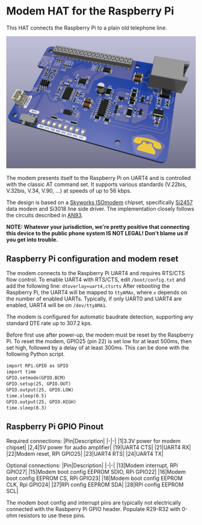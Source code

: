 # Modem HAT for the Raspberry Pi

This HAT connects the Raspberry Pi to a plain old telephone line.

![Render of Modem HAT](images/modem-hat-2022-05-08-render.png)

The modem presents itself to the Raspberry Pi on UART4 and is controlled with the classic AT command set. It supports various standards (V.22bis, V.32bis, V.34, V.90, ...) at speeds of up to 56 kbps.

The design is based on a [Skyworks ISOmodem](https://www.skyworksinc.com/en/Products/Modems-and-DAAs/Data-and-Voice-Modems) chipset, specifically [Si2457](https://www.skyworksinc.com/en/Products/Modems-and-DAAs/Data-and-Voice-Modems/Si2457) data modem and Si3018 line side driver. The implementation
closely follows the circuits described in [AN93](https://www.skyworksinc.com/-/media/SkyWorks/SL/documents/public/application-notes/AN93.pdf).

**NOTE: Whatever your jurisdiction, we're pretty positive that connecting this device to the public phone system IS NOT LEGAL! Don't blame us if you get into trouble.**

## Raspberry Pi configuration and modem reset

The modem connects to the Raspberry Pi UART4 and requires RTS/CTS flow control. To enable UART4 with RTS/CTS, edit `/boot/config.txt` and add the following line:
`dtoverlay=uart4,ctsrts`
After rebooting the Raspberry Pi, the UART4 will be mapped to `ttyAMAx`, where `x` depends on the number of enabled UARTs. Typically, if only UART0 and UART4 are enabled, UART4 will be on `/dev/ttyAMA1`.

The modem is configured for automatic baudrate detection, supporting any standard DTE rate up to 307.2 kps.

Before first use after power-up, the modem must be reset by the Raspberry Pi. To reset the modem, GPIO25 (pin 22) is set low for at least 500ms, then set high, followed by a delay of at least 300ms. This can be done with the following Python script.
```
import RPi.GPIO as GPIO
import time
GPIO.setmode(GPIO.BCM)
GPIO.setup(25, GPIO.OUT)
GPIO.output(25, GPIO.LOW)
time.sleep(0.5)
GPIO.output(25, GPIO.HIGH)
time.sleep(0.3)
```

## Raspberry Pi GPIO Pinout

Required connections:
|Pin|Description|
|-|-|
|1|3.3V power for modem chipset|
|2,4|5V power for audio amplifier|
|19|UART4 CTS|
|21|UART4 RX|
|22|Modem reset, RPi GPIO25|
|23|UART4 RTS|
|24|UART4 TX|

Optional connections:
|Pin|Description|
|-|-|
|13|Modem interrupt, RPi GPIO27|
|15|Modem boot config EEPROM SDIO, RPi GPIO22|
|16|Modem boot config EEPROM CS, RPi GPIO23|
|18|Modem boot config EEPROM CLK, Rpi GPIO24|
|27|RPi config EEPROM SDA|
|28|RPi config EEPROM SCL|

The modem boot config and interrupt pins are typically not electrically connected with the Rasbperry Pi GPIO header. Populate R29-R32 with 0-ohm resistors to use these pins.
